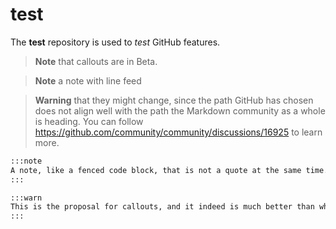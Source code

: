 # test

The **test** repository is used to _test_ GitHub features.

> **Note** that callouts are in Beta.

> **Note** a note
> with line feed

> **Warning** that they might change, since the path GitHub has chosen does not align well with the path the Markdown community as a whole is heading. You can follow https://github.com/community/community/discussions/16925 to learn more.

```markdown
:::note
A note, like a fenced code block, that is not a quote at the same time.
:::

:::warn
This is the proposal for callouts, and it indeed is much better than what we have in the GitHub beta.
:::
```

